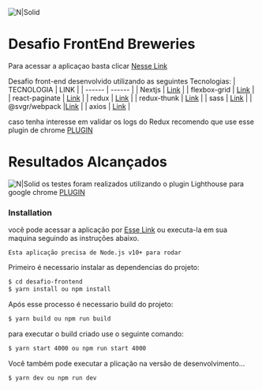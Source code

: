 ![N|Solid](https://i.imgur.com/TlTJj0I.png)
# Desafio FrontEnd Breweries
Para acessar a aplicaçao basta clicar [Nesse Link](https://desafio-front-yuri-mello.herokuapp.com/)

Desafio front-end desenvolvido utilizando as seguintes Tecnologias:
| TECNOLOGIA | LINK |
| ------ | ------ |
| Nextjs | [Link](https://nextjs.org/) |
| flexbox-grid | [Link](http://flexboxgrid.com/) |
| react-paginate | [Link](https://github.com/AdeleD/react-paginate) |
| redux | [Link](https://redux.js.org/) |
| redux-thunk | [Link](https://github.com/reduxjs/redux-thunk) |
| sass | [Link](https://sass-lang.com/) |
| @svgr/webpack |[Link](https://github.com/gregberge/svgr) |
| axios | [Link](https://github.com/axios/axios) |

caso tenha interesse em validar os logs do Redux recomendo que use esse plugin de chrome [PLUGIN](https://chrome.google.com/webstore/detail/redux-devtools/lmhkpmbekcpmknklioeibfkpmmfiblj)


# Resultados Alcançados
![N|Solid](https://i.imgur.com/olY632l.png)
os testes foram realizados utilizando o plugin Lighthouse para google chrome [PLUGIN](https://chrome.google.com/webstore/detail/lighthouse/blipmdconlkpinefehnmjammfjpmpbjk/)

### Installation
você pode acessar a aplicação por [Esse Link](https://desafio-front-yuri-mello.herokuapp.com/) ou executa-la em sua maquina seguindo as instruções abaixo.

`Esta aplicação precisa de Node.js v10+ para rodar`

Primeiro é necessario instalar as dependencias do projeto:
```sh
$ cd desafio-frontend
$ yarn install ou npm install
```

Após esse processo é necessario build do projeto:
```sh
$ yarn build ou npm run build
```
para executar o build criado use o seguinte comando:
```sh
$ yarn start 4000 ou npm run start 4000
```

Você também pode executar a plicação na versão de desenvolvimento...

```sh
$ yarn dev ou npm run dev
```

